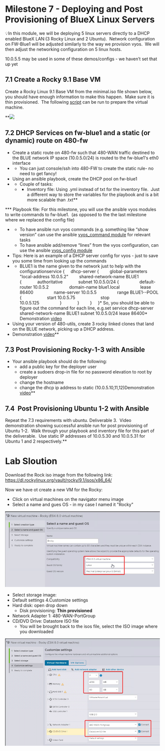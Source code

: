 # Milestone 7 - Deploying and Post Provisioning of BlueX Linux Servers

💡In this module, we will be deploying 5 linux servers directly to a DHCP enabled BlueX LAN:(3 Rocky Linux and 2 Ubuntu).  Network configuration on FW-Blue1 will be adjusted similarly to the way we provision vyos.  We will then adjust the networking configuration on 5 linux hosts.

10.0.5.5 may be used in some of these demos/configs - we haven’t set that up yet
## 7.1 Create a Rocky 9.1 Base VM
Create a Rocky Linux 9.1 Base VM from the minimal.iso file shown below, you should have enough information to make this happen.  Make sure it is thin provisioned.  The following [script](https://raw.githubusercontent.com/gmcyber/RangeControl/main/src/scripts/base-vms/rhel-sealer.sh) can be run to prepare the virtual machine.

**![](https://lh7-us.googleusercontent.com/nsjf-SiOqAnH_LYePnNRY0MggEKjr4dhtEl8sadSctTj0Rw3bSoBc8oycfjHIYzrVPeaXTA_aSjXRCwYfadj4UobyuPdSXlRquecgMObegRJ4wqm-_QFIWr-jLXw2AYol8tAHzuW_wdMXYaJXmrwmNM)
## 7.2 DHCP Services on fw-blue1 and a static (or dynamic) route on 480-fw
*   Create a static route on 480-fw such that 480-WAN traffic destined to the BLUE network IP space (10.0.5.0/24) is routed to the fw-blue1's eth0 interface
*   *   You can just console/ssh into 480-FW to create the static rule- no need to get fancy!
*   Using an ansible playbook, create the DHCP pool on fw-blue1
*   *   Couple of tasks:
    *   *   Inventory file: Using .yml instead of txt for the inventory file.  Just a different way to store the variables for the playbook and is a bit more scalable than .txt**

***   Playbook file: For this milestone, you will use the ansible vyos modules to write commands to fw-blue1.  (as opposed to the the last milestone where we replaced the config file)
*   *   To have ansible run vyos commands (e.g. something like “show version” can use the ansible [vyos\_command module](https://docs.ansible.com/ansible/latest/collections/vyos/vyos/vyos_command_module.html#ansible-collections-vyos-vyos-vyos-command-module) for relevant tasks
    *   To have ansible add/remove “lines” from the vyos configuration, can use the ansible [vyos\_config module](https://docs.ansible.com/ansible/latest/collections/vyos/vyos/vyos_config_module.html)
*   Tips: Here is an example of a DHCP server config for vyos - just to save you some time from looking up the commands
*   *   BLUE1 is the name given to the network just to help with the configurationservice {     dhcp-server {         global-parameters "local-address 10.0.5.2"         shared-network-name BLUE1 {             authoritative             subnet 10.0.5.0/24 {                 default-router 10.0.5.2                 domain-name blue1.local                 lease 86400                 name-server 10.0.5.5                 range BLUE1--POOL {                     start 10.0.5.75                     stop 10.0.5.125                 }             }         }     }*   So, you should be able to figure out the command for each line, e.g.set service dhcp-server shared-network-name BLUE1 subnet 10.0.5.0/24 lease 86400*   Demonstration [video](https://drive.google.com/file/d/16QN_pd2rrV74KRyWNKC_vKtoY1qEoiMB/view?usp=sharing)
*   Using your version of 480-utils, create 3 rocky linked clones that land on the BLUE network, picking up a DHCP address.
*   Demonstration [video](https://drive.google.com/file/d/1RNTUu_Q8oMyByCox28Hg1iCUROOlb4vO/view?usp=sharing)**

## 7.3 Post Provisioning Rocky-1-3 with Ansible
*   Your ansible playbook should do the following:
*   *   add a public key for the deployer user
    *   create a sudoers drop-in file for no password elevation to root by deployer
    *   change the hostname
    *   change the dhcp ip address to static (10.0.5.10,11,12)Demonstration [video](https://drive.google.com/file/d/1KwNME-Vji3SvGrjl3CP8-dHzcFQDTCjP/view?usp=sharing)**

## 7.4  Post Provisioning Ubuntu 1-2 with Ansible
Repeat the 7.3 requirements with ubuntu.
 Deliverable 3.  Video demonstration showing successful ansible run for post provisioning of Ubuntu 1-2.  Walk through your playbook and inventory file for this part of the deliverable.  Use static IP addresses of 10.0.5.30 and 10.0.5.31 for Ubuntu 1 and 2 respectively.**



# Lab Sloution
Download the Rock iso image from the following link:
https://dl.rockylinux.org/vault/rocky/9.1/isos/x86_64/

Now we have ot create a new VM for the Rocky: 

*   Click on virtual machines on the navigator menu image
*  Select a name and gues OS - in my case I named it "Rocky"

![1.png](./Images/1.png)

*   Select storage image:
*   Default settings 4.Customize settings
*   Hard disk: open drop down
    *   Disk provisioning: **Thin provisioned**
*   Network Adapter 1: 480-WAN-PortGroup
*   CD/DVD Drive: Datastore ISO file
    *   You will be brought back to the isos file, select the ISO image where you downloaded

![2.png](./Images/2.png)




